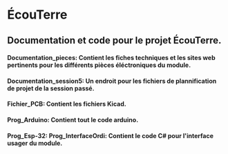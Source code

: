 # ÉcouTerre

## Documentation et code pour le projet ÉcouTerre.


#### Documentation_pieces: Contient les fiches techniques et les sites web pertinents pour les différents pièces éléctroniques du module.

#### Documentation_session5: Un endroit pour les fichiers de plannification de projet de la session passé.

#### Fichier_PCB: Contient les fichiers Kicad.

#### Prog_Arduino: Contient tout le code arduino.

#### Prog_Esp-32: Prog_InterfaceOrdi: Contient le code C# pour l'interface usager du module.



